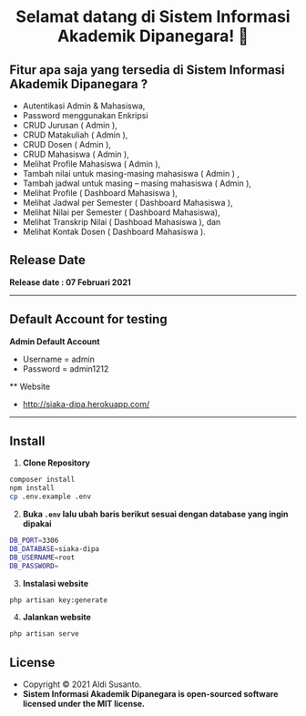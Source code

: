 <h1 align="center">Selamat datang di Sistem Informasi Akademik Dipanegara! 👋</h1>

## Fitur apa saja yang tersedia di Sistem Informasi Akademik Dipanegara ?

- Autentikasi Admin & Mahasiswa,
- Password menggunakan Enkripsi
- CRUD Jurusan ( Admin ),
- CRUD Matakuliah ( Admin ),
- CRUD Dosen ( Admin ),
- CRUD Mahasiswa ( Admin ),
- Melihat Profile Mahasiswa ( Admin ),
- Tambah nilai untuk masing-masing mahasiswa ( Admin ) ,
- Tambah jadwal untuk masing – masing mahasiswa ( Admin ), 
- Melihat Profile ( Dashboard Mahasiswa ),
- Melihat Jadwal per Semester ( Dashboard Mahasiswa ),
- Melihat Nilai per Semester ( Dashboard Mahasiswa),
- Melihat Transkrip Nilai ( Dashboad Mahasiswa ), dan
- Melihat Kontak Dosen ( Dashboard Mahasiswa ).


## Release Date

**Release date : 07 Februari 2021**

---

## Default Account for testing

**Admin Default Account**

- Username = admin
- Password = admin1212

** Website
- http://siaka-dipa.herokuapp.com/

---

## Install

1. **Clone Repository**

```bash
composer install
npm install
cp .env.example .env
```

2. **Buka `.env` lalu ubah baris berikut sesuai dengan database yang ingin dipakai**

```bash
DB_PORT=3306
DB_DATABASE=siaka-dipa
DB_USERNAME=root
DB_PASSWORD=
```

3. **Instalasi website**

```bash
php artisan key:generate
```

4. **Jalankan website**

```bash
php artisan serve
```

## License

- Copyright © 2021 Aldi Susanto.
- **Sistem Informasi Akademik Dipanegara is open-sourced software licensed under the MIT license.**
